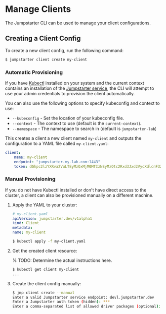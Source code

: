 # Manage Clients

The Jumpstarter CLI can be used to manage your client configurations.

## Creating a Client Config

To create a new client config, run the following command:

```bash
$ jumpstarter client create my-client
```

### Automatic Provisioning

If you have [Kubectl](https://www.downloadkubernetes.com/) installed on your
system and the current context contains an installation of the 
[Jumpstarter service](../introduction/service.md), the CLI will attempt to use
your admin credentials to provision the client automatically.

You can also use the following options to specify kubeconfig and context to use:

- `--kubeconfig` - Set the location of your kubeconfig file.
- `--context` - The context to use (default is the `current-context`).
- `--namespace` - The namespace to search in (default is `jumpstarter-lab`)

This creates a client a new client named `my-client` and outputs the configuration to a YAML
file called `my-client.yaml`:

```yaml
client:
    name: my-client
    endpoint: "jumpstarter.my-lab.com:1443"
    token: dGhpc2lzYXRva2VuLTEyMzQxMjM0MTIzNEyMzQtc2Rxd3Jxd2VycXdlcnF3ZXJxd2VyLTEyMzQxMjM0MTIz
```


### Manual Provisioning

If you do not have Kubectl installed or don't have direct access to the cluster,
a client can also be provisioned manually on a different machine.

1. Apply the YAML to your cluster:

    ```yaml
    # my-client.yaml
    apiVersion: jumpstarter.dev/v1alpha1
    kind: Client
    metadata:
    name: my-client
    ```

    ```bash
    $ kubectl apply -f my-client.yaml
    ```

2. Get the created client resource:

    % TODO: Determine the actual instructions here.
    ```bash
    $ kubectl get client my-client
    ...
    ```

3. Create the client config manually:

    ```bash
    $ jmp client create --manual
    Enter a valid Jumpstarter service endpoint: devl.jumpstarter.dev
    Enter a Jumpstarter auth token (hidden): ***
    Enter a comma-separated list of allowed driver packages (optional):
    ```
